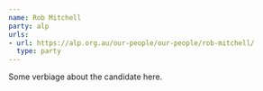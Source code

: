 ```yaml
---
name: Rob Mitchell
party: alp
urls:
- url: https://alp.org.au/our-people/our-people/rob-mitchell/
  type: party
---
```

Some verbiage about the candidate here.
